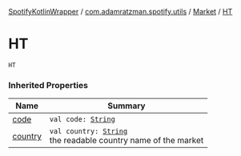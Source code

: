 [SpotifyKotlinWrapper](../../index.md) / [com.adamratzman.spotify.utils](../index.md) / [Market](index.md) / [HT](./-h-t.md)

# HT

`HT`

### Inherited Properties

| Name | Summary |
|---|---|
| [code](code.md) | `val code: `[`String`](https://kotlinlang.org/api/latest/jvm/stdlib/kotlin/-string/index.html) |
| [country](country.md) | `val country: `[`String`](https://kotlinlang.org/api/latest/jvm/stdlib/kotlin/-string/index.html)<br>the readable country name of the market |
